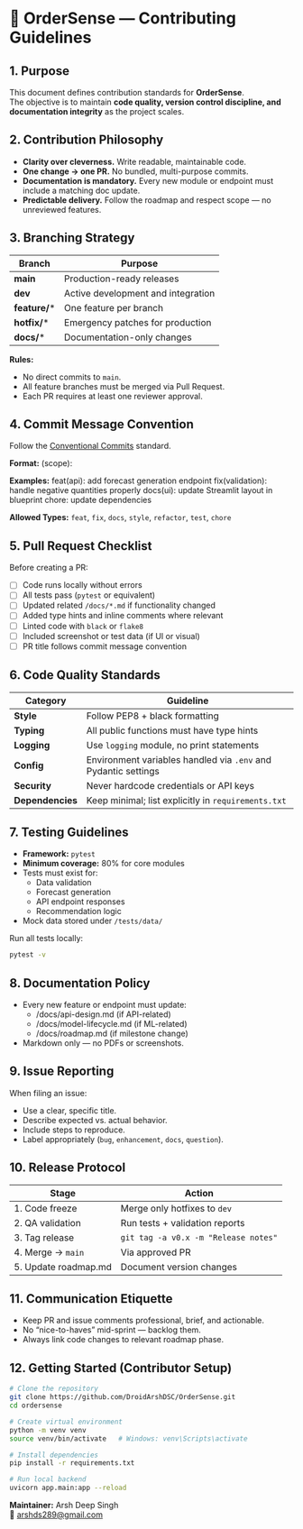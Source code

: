 # 🤝 OrderSense — Contributing Guidelines

## 1. Purpose

This document defines contribution standards for **OrderSense**.  
The objective is to maintain **code quality, version control discipline, and documentation integrity** as the project scales.



## 2. Contribution Philosophy

- **Clarity over cleverness.** Write readable, maintainable code.  
- **One change → one PR.** No bundled, multi-purpose commits.  
- **Documentation is mandatory.** Every new module or endpoint must include a matching doc update.  
- **Predictable delivery.** Follow the roadmap and respect scope — no unreviewed features.


## 3. Branching Strategy

| Branch | Purpose |
|---------|----------|
| **main** | Production-ready releases |
| **dev** | Active development and integration |
| **feature/*** | One feature per branch |
| **hotfix/*** | Emergency patches for production |
| **docs/*** | Documentation-only changes |

**Rules:**
- No direct commits to `main`.  
- All feature branches must be merged via Pull Request.  
- Each PR requires at least one reviewer approval.  

## 4. Commit Message Convention

Follow the [Conventional Commits](https://www.conventionalcommits.org/) standard.

**Format:** <type>(scope): <short summary>

**Examples:**
feat(api): add forecast generation endpoint
fix(validation): handle negative quantities properly
docs(ui): update Streamlit layout in blueprint
chore: update dependencies

**Allowed Types:**
`feat`, `fix`, `docs`, `style`, `refactor`, `test`, `chore`

## 5. Pull Request Checklist

Before creating a PR:
- [ ] Code runs locally without errors  
- [ ] All tests pass (`pytest` or equivalent)  
- [ ] Updated related `/docs/*.md` if functionality changed  
- [ ] Added type hints and inline comments where relevant  
- [ ] Linted code with `black` or `flake8`  
- [ ] Included screenshot or test data (if UI or visual)  
- [ ] PR title follows commit message convention 

## 6. Code Quality Standards

| Category | Guideline |
|-----------|------------|
| **Style** | Follow PEP8 + black formatting |
| **Typing** | All public functions must have type hints |
| **Logging** | Use `logging` module, no print statements |
| **Config** | Environment variables handled via `.env` and Pydantic settings |
| **Security** | Never hardcode credentials or API keys |
| **Dependencies** | Keep minimal; list explicitly in `requirements.txt` |

## 7. Testing Guidelines

- **Framework:** `pytest`
- **Minimum coverage:** 80% for core modules
- Tests must exist for:
  - Data validation
  - Forecast generation
  - API endpoint responses
  - Recommendation logic
- Mock data stored under `/tests/data/`

Run all tests locally:
```bash
pytest -v
```

## 8. Documentation Policy

- Every new feature or endpoint must update:
    - /docs/api-design.md (if API-related)
    - /docs/model-lifecycle.md (if ML-related)
    - /docs/roadmap.md (if milestone change)
- Markdown only — no PDFs or screenshots.

## 9. Issue Reporting

When filing an issue:
- Use a clear, specific title.
- Describe expected vs. actual behavior.
- Include steps to reproduce.
- Label appropriately (`bug`, `enhancement`, `docs`, `question`).

## 10. Release Protocol

| Stage                | Action                               |
| -------------------- | ------------------------------------ |
| 1. Code freeze       | Merge only hotfixes to `dev`         |
| 2. QA validation     | Run tests + validation reports       |
| 3. Tag release       | `git tag -a v0.x -m "Release notes"` |
| 4. Merge → `main`    | Via approved PR                      |
| 5. Update roadmap.md | Document version changes             |

## 11. Communication Etiquette

- Keep PR and issue comments professional, brief, and actionable.
- No “nice-to-haves” mid-sprint — backlog them.
- Always link code changes to relevant roadmap phase.

## 12. Getting Started (Contributor Setup)

```bash
# Clone the repository
git clone https://github.com/DroidArshDSC/OrderSense.git
cd ordersense

# Create virtual environment
python -m venv venv
source venv/bin/activate   # Windows: venv\Scripts\activate

# Install dependencies
pip install -r requirements.txt

# Run local backend
uvicorn app.main:app --reload
```

**Maintainer:** Arsh Deep Singh  
📧 arshds289@gmail.com 


